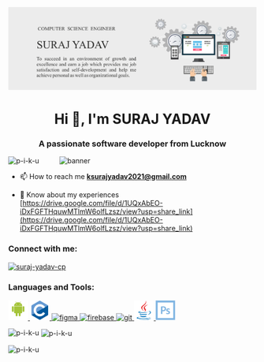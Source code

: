 ![logo](https://github.com/P-I-K-U/P-I-K-U/blob/main/banner.png)
<h1 align="center">Hi 👋, I'm SURAJ YADAV</h1>
<h3 align="center">A passionate software developer from Lucknow</h3>
<image align="right" alt="banner" width="400" src = "https://github.com/P-I-K-U/P-I-K-U/blob/main/full-stack-development.gif">

<p align="left"> <img src="https://komarev.com/ghpvc/?username=p-i-k-u&label=Profile%20views&color=0e75b6&style=flat" alt="p-i-k-u" /> </p>

- 📫 How to reach me **ksurajyadav2021@gmail.com**

- 📄 Know about my experiences [https://drive.google.com/file/d/1UQxAbEO-iDxFGFTHquwMTlmW6olfLzsz/view?usp=share_link](https://drive.google.com/file/d/1UQxAbEO-iDxFGFTHquwMTlmW6olfLzsz/view?usp=share_link)

<h3 align="left">Connect with me:</h3>
<p align="left">
<a href="https://linkedin.com/in/suraj-yadav-cp" target="blank"><img align="center" src="https://raw.githubusercontent.com/rahuldkjain/github-profile-readme-generator/master/src/images/icons/Social/linked-in-alt.svg" alt="suraj-yadav-cp" height="30" width="40" /></a>
</p>

<h3 align="left">Languages and Tools:</h3>
<p align="left"> <a href="https://developer.android.com" target="_blank" rel="noreferrer"> <img src="https://raw.githubusercontent.com/devicons/devicon/master/icons/android/android-original-wordmark.svg" alt="android" width="40" height="40"/> </a> <a href="https://www.cprogramming.com/" target="_blank" rel="noreferrer"> <img src="https://raw.githubusercontent.com/devicons/devicon/master/icons/c/c-original.svg" alt="c" width="40" height="40"/> </a> <a href="https://www.figma.com/" target="_blank" rel="noreferrer"> <img src="https://www.vectorlogo.zone/logos/figma/figma-icon.svg" alt="figma" width="40" height="40"/> </a> <a href="https://firebase.google.com/" target="_blank" rel="noreferrer"> <img src="https://www.vectorlogo.zone/logos/firebase/firebase-icon.svg" alt="firebase" width="40" height="40"/> </a> <a href="https://git-scm.com/" target="_blank" rel="noreferrer"> <img src="https://www.vectorlogo.zone/logos/git-scm/git-scm-icon.svg" alt="git" width="40" height="40"/> </a> <a href="https://www.java.com" target="_blank" rel="noreferrer"> <img src="https://raw.githubusercontent.com/devicons/devicon/master/icons/java/java-original.svg" alt="java" width="40" height="40"/> </a> <a href="https://www.photoshop.com/en" target="_blank" rel="noreferrer"> <img src="https://raw.githubusercontent.com/devicons/devicon/master/icons/photoshop/photoshop-line.svg" alt="photoshop" width="40" height="40"/> </a> </p>

<p><img align="left" src="https://github-readme-stats.vercel.app/api/top-langs?username=p-i-k-u&show_icons=true&locale=en&layout=compact" alt="p-i-k-u" /></p>

<p>&nbsp;<img align="center" src="https://github-readme-stats.vercel.app/api?username=p-i-k-u&show_icons=true&locale=en" alt="p-i-k-u" /></p>

<p><img align="center" src="https://github-readme-streak-stats.herokuapp.com/?user=p-i-k-u&" alt="p-i-k-u" /></p>

